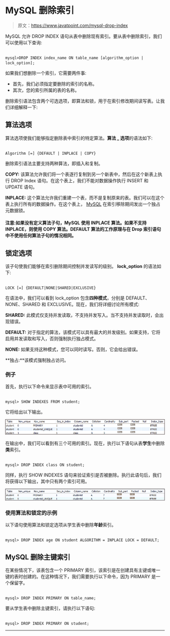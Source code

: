 # MySQL 删除索引

> 原文：<https://www.javatpoint.com/mysql-drop-index>

MySQL 允许 DROP INDEX 语句从表中删除现有索引。要从表中删除索引，我们可以使用以下查询:

```

mysql>DROP INDEX index_name ON table_name [algorithm_option | lock_option];

```

如果我们想删除一个索引，它需要两件事:

*   首先，我们必须指定要删除的索引的名称。
*   其次，您的索引所属的表的名称。

删除索引语法包含两个可选选项，即算法和锁，用于在索引修改期间读写表。让我们详细解释一下:

## 算法选项

算法选项使我们能够指定删除表中索引的特定算法。**算法 _ 选项**的语法如下:

```

Algorithm [=] {DEFAULT | INPLACE | COPY}

```

删除索引语法主要支持两种算法，即插入和复制。

**COPY:** 该算法允许我们将一个表逐行复制到另一个新表中，然后在这个新表上执行 DROP Index 语句。在这个表上，我们不能对数据操作执行 INSERT 和 UPDATE 语句。

**INPLACE:** 这个算法允许我们重建一个表，而不是复制原来的表。我们可以在这个表上执行所有的数据操作。在这个表上， [MySQL](https://www.javatpoint.com/mysql-tutorial) 在索引移除期间发出一个独占元数据锁。

#### 注意:如果没有定义算法子句，MySQL 使用 INPLACE 算法。如果不支持 INPLACE，则使用 COPY 算法。DEFAULT 算法的工作原理与在 Drop 索引语句中不使用任何算法子句的情况相同。

## 锁定选项

该子句使我们能够在索引删除期间控制并发读写的级别。 **lock_option** 的语法如下:

```

LOCK [=] {DEFAULT|NONE|SHARED|EXCLUSIVE}

```

在语法中，我们可以看到 lock_option 包含**四种模式**，分别是 DEFAULT、NONE、SHARED 和 EXCLUSIVE。现在，我们将详细讨论所有模式:

**SHARED:** 此模式仅支持并发读取，不支持并发写入。当不支持并发读取时，会出现错误。

**DEFAULT:** 对于指定的算法，该模式可以具有最大的并发级别。如果支持，它将启用并发读取和写入，否则强制执行独占模式。

**NONE:** 如果支持这种模式，您可以同时读写。否则，它会给出错误。

**独占:**该模式强制独占访问。

### 例子

首先，执行以下命令来显示表中可用的索引。

```

mysql> SHOW INDEXES FROM student;

```

它将给出以下输出。

![MySQL Drop Index](img/fa5c4833cc4bee98eaf9e98ae893735a.png)

在输出中，我们可以看到有三个可用的索引。现在，执行以下语句从表**学生**中删除**类**索引。

```

mysql> DROP INDEX class ON student;

```

同样，执行 SHOW INDEXES 语句来验证索引是否被删除。执行此语句后，我们将获得以下输出，其中只有两个索引可用。

![MySQL Drop Index](img/62546a41978b41a26ee508976a2482a8.png)

### 使用算法和锁定的示例

以下语句使用算法和锁定选项从学生表中删除**年龄**索引。

```

mysql> DROP INDEX age ON student ALGORITHM = INPLACE LOCK = DEFAULT;

```

## MySQL 删除主键索引

在某些情况下，该表包含一个 PRIMARY 索引，该索引是在创建具有主键或唯一键的表时创建的。在这种情况下，我们需要执行以下命令，因为 PRIMARY 是一个保留字。

```

mysql> DROP INDEX PRIMARY ON table_name;

```

要从学生表中删除主键索引，请执行以下语句:

```

mysql> DROP INDEX PRIMARY ON student;

```

* * *